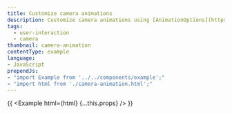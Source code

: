 ```yaml
---
title: Customize camera animations
description: Customize camera animations using [AnimationOptions](https://docs.mapbox.com/mapbox-gl-js/api/#animationoptions).
tags:
  - user-interaction
  - camera
thumbnail: camera-animation
contentType: example
language:
- JavaScript
prependJs:
- "import Example from '../../components/example';"
- "import html from './camera-animation.html';"
---
```


{{ <Example html={html} {...this.props} /> }}
